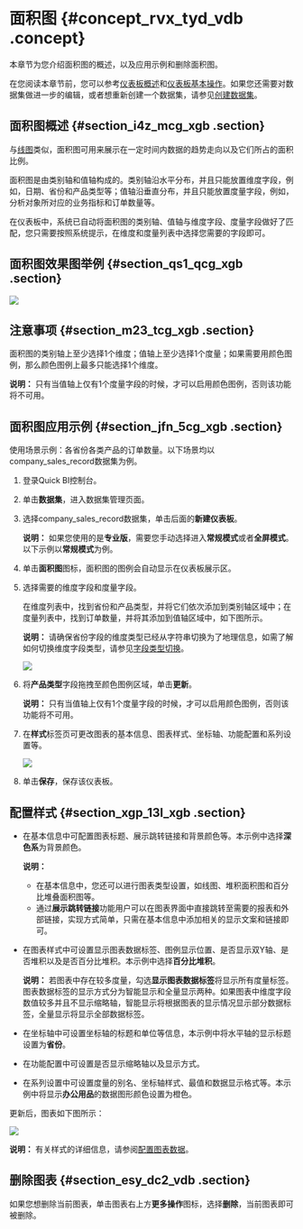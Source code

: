 # 面积图 {#concept_rvx_tyd_vdb .concept}

本章节为您介绍面积图的概述，以及应用示例和删除面积图。

在您阅读本章节前，您可以参考[仪表板概述](intl.zh-CN/用户指南/仪表板制作/仪表板概述.md#)和[仪表板基本操作](intl.zh-CN/用户指南/仪表板制作/仪表板基本操作/仪表板基本操作概述.md#)。如果您还需要对数据集做进一步的编辑，或者想重新创建一个数据集，请参见[创建数据集](intl.zh-CN/用户指南/数据建模/管理数据集/创建数据集.md#)。

## 面积图概述 {#section_i4z_mcg_xgb .section}

与[线图](intl.zh-CN/用户指南/仪表板制作/仪表板图表制作/线图.md)类似，面积图可用来展示在一定时间内数据的趋势走向以及它们所占的面积比例。

面积图是由类别轴和值轴构成的。类别轴沿水平分布，并且只能放置维度字段，例如，日期、省份和产品类型等；值轴沿垂直分布，并且只能放置度量字段，例如，分析对象所对应的业务指标和订单数量等。

在仪表板中，系统已自动将面积图的类别轴、值轴与维度字段、度量字段做好了匹配，您只需要按照系统提示，在维度和度量列表中选择您需要的字段即可。

## 面积图效果图举例 {#section_qs1_qcg_xgb .section}

![](http://static-aliyun-doc.oss-cn-hangzhou.aliyuncs.com/assets/img/9125/15597860251682_zh-CN.png)

## 注意事项 {#section_m23_tcg_xgb .section}

面积图的类别轴上至少选择1个维度；值轴上至少选择1个度量；如果需要用颜色图例，那么颜色图例上最多只能选择1个维度。

**说明：** 只有当值轴上仅有1个度量字段的时候，才可以启用颜色图例，否则该功能将不可用。

## 面积图应用示例 {#section_jfn_5cg_xgb .section}

使用场景示例：各省份各类产品的订单数量。以下场景均以company\_sales\_record数据集为例。

1.  登录Quick BI控制台。
2.  单击**数据集**，进入数据集管理页面。
3.  选择company\_sales\_record数据集，单击后面的**新建仪表板**。

    **说明：** 如果您使用的是**专业版**，需要您手动选择进入**常规模式**或者**全屏模式**。以下示例以**常规模式**为例。

4.  单击**面积图**图标，面积图的图例会自动显示在仪表板展示区。
5.  选择需要的维度字段和度量字段。

    在维度列表中，找到省份和产品类型，并将它们依次添加到类别轴区域中；在度量列表中，找到订单数量，并将其添加到值轴区域中，如下图所示。

    **说明：** 请确保省份字段的维度类型已经从字符串切换为了地理信息，如需了解如何切换维度字段类型，请参见[字段类型切换](intl.zh-CN/用户指南/数据建模/管理数据集/字段类型切换.md#)。

    ![](http://static-aliyun-doc.oss-cn-hangzhou.aliyuncs.com/assets/img/9125/15597860251679_zh-CN.png)

6.  将**产品类型**字段拖拽至颜色图例区域，单击**更新**。

    **说明：** 只有当值轴上仅有1个度量字段的时候，才可以启用颜色图例，否则该功能将不可用。

7.  在**样式**标签页可更改图表的基本信息、图表样式、坐标轴、功能配置和系列设置等。

    ![](http://static-aliyun-doc.oss-cn-hangzhou.aliyuncs.com/assets/img/9125/15597860251680_zh-CN.png)

8.  单击**保存**，保存该仪表板。

## 配置样式 {#section_xgp_13l_xgb .section}

-   在基本信息中可配置图表标题、展示跳转链接和背景颜色等。本示例中选择**深色系**为背景颜色。

    **说明：** 

    -   在基本信息中，您还可以进行图表类型设置，如线图、堆积面积图和百分比堆叠面积图等。
    -   通过**展示跳转链接**功能用户可以在图表界面中直接跳转至需要的报表和外部链接，实现方式简单，只需在基本信息中添加相关的显示文案和链接即可。
-   在图表样式中可设置显示图表数据标签、图例显示位置、是否显示双Y轴、是否堆积以及是否百分比堆积。本示例中选择**百分比堆积**。

    **说明：** 若图表中存在较多度量，勾选**显示图表数据标签**将显示所有度量标签。图表数据标签的显示方式分为智能显示和全量显示两种。如果图表中维度字段数值较多并且不显示缩略轴，智能显示将根据图表的显示情况显示部分数据标签，全量显示将显示全部数据标签。

-   在坐标轴中可设置坐标轴的标题和单位等信息，本示例中将水平轴的显示标题设置为**省份**。
-   在功能配置中可设置是否显示缩略轴以及显示方式。
-   在系列设置中可设置度量的别名、坐标轴样式、最值和数据显示格式等。本示例中将显示**办公用品**的数据图形颜色设置为橙色。

更新后，图表如下图所示：

![](http://static-aliyun-doc.oss-cn-hangzhou.aliyuncs.com/assets/img/9125/15597860251682_zh-CN.png)

**说明：** 有关样式的详细信息，请参阅[配置图表数据](intl.zh-CN/用户指南/仪表板制作/仪表板基本操作/配置图表数据.md#)。

## 删除图表 {#section_esy_dc2_vdb .section}

如果您想删除当前图表，单击图表右上方**更多操作**图标，选择**删除**，当前图表即可被删除。

